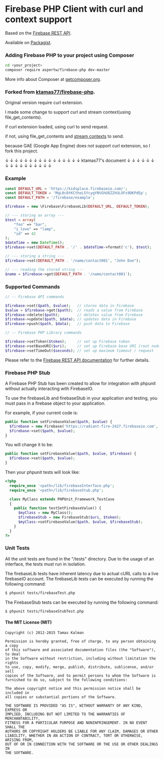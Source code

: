 # Firebase PHP Client with curl and context support

Based on the [Firebase REST API](https://www.firebase.com/docs/rest-api.html).

Available on [Packagist](https://packagist.org/packages/aspertw/firebase-php).

### Adding Firebase PHP to your project using Composer

```bash
cd <your_project>
composer require aspertw/firebase-php dev-master
```

More info about Composer at [getcomposer.org](http://getcomposer.org).

### Forked from [ktamas77/firebase-php](https://github.com/ktamas77/firebase-php).

Original version require curl extension.

I made some change to support curl and stream context(using file_get_contents).

if curl extension loaded, using curl to send request.

if not, using file_get_contents and [stream contexts](http://php.net/manual/en/stream.contexts.php) to send.

because GAE (Google App Engine) does not support curl extension, so I fork this project.

↓ ↓ ↓ ↓ ↓ ↓ ↓ ↓ ↓ ↓ ↓ ↓ ↓ ↓ ↓ ↓   ktamas77's document  ↓ ↓ ↓ ↓ ↓ ↓ ↓ ↓ ↓ ↓ ↓ ↓ ↓ ↓ ↓ ↓

### Example
```php
const DEFAULT_URL = 'https://kidsplace.firebaseio.com/';
const DEFAULT_TOKEN = 'MqL0c8tKCtheLSYcygYNtGhU8Z2hULOFs9OKPdEp';
const DEFAULT_PATH = '/firebase/example';

$firebase = new \Firebase\FirebaseLib(DEFAULT_URL, DEFAULT_TOKEN);

// --- storing an array ---
$test = array(
    "foo" => "bar",
    "i_love" => "lamp",
    "id" => 42
);
$dateTime = new DateTime();
$firebase->set(DEFAULT_PATH . '/' . $dateTime->format('c'), $test);

// --- storing a string ---
$firebase->set(DEFAULT_PATH . '/name/contact001', "John Doe");

// --- reading the stored string ---
$name = $firebase->get(DEFAULT_PATH . '/name/contact001');
```

### Supported Commands
```php
// -- Firebase API commands

$firebase->set($path, $value);   // stores data in Firebase
$value = $firebase->get($path);  // reads a value from Firebase
$firebase->delete($path);        // deletes value from Firebase
$firebase->update($path, $data); // updates data in Firebase
$firebase->push($path, $data);   // push data to Firebase

// -- Firebase PHP Library commands

$firebase->setToken($token);     // set up Firebase token
$firebase->setBaseURI($uri);     // set up Firebase base URI (root node)
$firebase->setTimeOut($seconds); // set up maximum timeout / request
```

Please refer to the [Firebase REST API documentation](https://www.firebase.com/docs/rest/api/) for further details.

### Firebase PHP Stub
A Firebase PHP Stub has been created to allow for integration with phpunit without actually interacting with FirebaseIO.

To use the firebaseLib and firebaseStub in your application and testing, you must pass in a firebase object to your application.

For example, if your current code is:

```php
public function setFirebaseValue($path, $value) {
  $firebase = new Firebase('https://radiant-fire-2427.firebaseio.com', 'czvEX8vMU8FZn4wYCvf466P3J6zH5ZlKQeuwxmEZ');
  $firebase->set($path, $value);
}
```

You will change it to be:

```php
public function setFirebaseValue($path, $value, $firebase) {
  $firebase->set($path, $value);
}
```

Then your phpunit tests will look like:

```php
<?php
  require_once '<path>/lib/firebaseInterface.php';
  require_once '<path>/lib/firebaseStub.php';

  class MyClass extends PHPUnit_Framework_TestCase
  {
    public function testSetFirebaseValue() {
      $myClass = new MyClass();
      $firebaseStub = new FirebaseStub($uri, $token);
      $myClass->setFirebaseValue($path, $value, $firebaseStub);
    }
  }
?>
```

### Unit Tests
All the unit tests are found in the "/tests" directory. Due to the usage of an interface, the tests must run in isolation.

The firebaseLib tests have inherent latency due to actual cURL calls to a live firebaseIO account. The firebaseLib tests can be executed by running the following command:

```bash
$ phpunit tests/firebaseTest.php
```

The FirebaseStub tests can be executed by running the following command:

```bash
$ phpunit tests/firebaseStubTest.php
```


#### The MIT License (MIT)
```
Copyright (c) 2012-2015 Tamas Kalman

Permission is hereby granted, free of charge, to any person obtaining a copy
of this software and associated documentation files (the "Software"), to deal
in the Software without restriction, including without limitation the rights
to use, copy, modify, merge, publish, distribute, sublicense, and/or sell
copies of the Software, and to permit persons to whom the Software is
furnished to do so, subject to the following conditions:

The above copyright notice and this permission notice shall be included in
all copies or substantial portions of the Software.

THE SOFTWARE IS PROVIDED "AS IS", WITHOUT WARRANTY OF ANY KIND, EXPRESS OR
IMPLIED, INCLUDING BUT NOT LIMITED TO THE WARRANTIES OF MERCHANTABILITY,
FITNESS FOR A PARTICULAR PURPOSE AND NONINFRINGEMENT. IN NO EVENT SHALL THE
AUTHORS OR COPYRIGHT HOLDERS BE LIABLE FOR ANY CLAIM, DAMAGES OR OTHER
LIABILITY, WHETHER IN AN ACTION OF CONTRACT, TORT OR OTHERWISE, ARISING FROM,
OUT OF OR IN CONNECTION WITH THE SOFTWARE OR THE USE OR OTHER DEALINGS IN
THE SOFTWARE.
```

